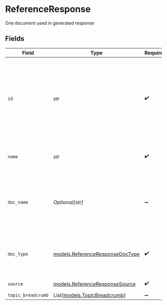 # ReferenceResponse

One document used in generated response


## Fields

| Field                                                                                                                 | Type                                                                                                                  | Required                                                                                                              | Description                                                                                                           |
| --------------------------------------------------------------------------------------------------------------------- | --------------------------------------------------------------------------------------------------------------------- | --------------------------------------------------------------------------------------------------------------------- | --------------------------------------------------------------------------------------------------------------------- |
| `id`                                                                                                                  | *str*                                                                                                                 | :heavy_check_mark:                                                                                                    | The ID of the Article. <br><br> An Article ID is composed of a 2-4 letter prefix, followed by a dash and 4-15 digits. |
| `name`                                                                                                                | *str*                                                                                                                 | :heavy_check_mark:                                                                                                    | The name of the Article or source content.                                                                            |
| `doc_name`                                                                                                            | *Optional[str]*                                                                                                       | :heavy_minus_sign:                                                                                                    | Name of the attachment, if an attachment was used as the source content.                                              |
| `doc_type`                                                                                                            | [models.ReferenceResponseDocType](../models/referenceresponsedoctype.md)                                              | :heavy_check_mark:                                                                                                    | Format of the source document (HTML, DOCX, PPTX, or PDF).                                                             |
| `source`                                                                                                              | [models.ReferenceResponseSource](../models/referenceresponsesource.md)                                                | :heavy_check_mark:                                                                                                    | Source Type                                                                                                           |
| `topic_breadcrumb`                                                                                                    | List[[models.TopicBreadcrumb](../models/topicbreadcrumb.md)]                                                          | :heavy_minus_sign:                                                                                                    | N/A                                                                                                                   |